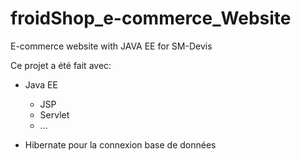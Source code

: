 # froidShop_e-commerce_Website
E-commerce website with JAVA EE for SM-Devis

Ce projet a été fait avec: 
* Java EE
  - JSP
  - Servlet
  - ...

* Hibernate pour la connexion base de données
